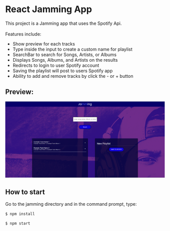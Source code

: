 # React Jamming App
This project is a Jamming app that uses the Spotify Api. <br><br>
Features include: 
* Show preview for each tracks
* Type inside the input to create a custom name for playlist
* SearchBar to search for Songs, Artists, or Albums
* Displays Songs, Albums, and Artists on the results
* Redirects to login to user Spotify account
* Saving the playlist will post to users Spotify app
* Ability to add and remove tracks by click the - or + button <br>
## Preview:
![jamming app preview](src/Components/jamming.png)
## How to start
Go to the jamming directory and in the command prompt,
type: 
```
$ npm install 
```
```
$ npm start
```
